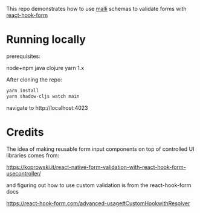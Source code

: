 This repo demonstrates how to use [malli](https://github.com/metosin/malli) schemas to validate forms with [react-hook-form](https://react-hook-form.com/get-started)

# Running locally

prerequisites:

node+npm
java 
clojure 
yarn 1.x

After cloning the repo:

```bash
yarn install
yarn shadow-cljs watch main
```

navigate to http://localhost:4023

# Credits

The idea of making reusable form input components on top of controlled UI libraries comes from:

https://koprowski.it/react-native-form-validation-with-react-hook-form-usecontroller/

and figuring out how to use custom validation is from the react-hook-form docs

https://react-hook-form.com/advanced-usage#CustomHookwithResolver
